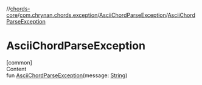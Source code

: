 //[chords-core](../../../index.md)/[com.chrynan.chords.exception](../index.md)/[AsciiChordParseException](index.md)/[AsciiChordParseException](-ascii-chord-parse-exception.md)



# AsciiChordParseException  
[common]  
Content  
fun [AsciiChordParseException](-ascii-chord-parse-exception.md)(message: [String](https://kotlinlang.org/api/latest/jvm/stdlib/kotlin/-string/index.html))  



